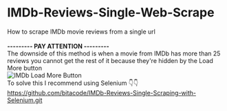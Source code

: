 # IMDb-Reviews-Single-Web-Scrape
How to scrape IMDb movie reviews from a single url
<br/>
<br/>
**--------- PAY ATTENTION ---------**
<br/>
The downside of this method is when a movie from IMDb has more than 25 reviews you cannot get the rest of it because they're hidden by the Load More button
<br/>
<img title="IMDb Load More Button" alt="IMDb Load More Button" src="https://github.com/bitacode/images/blob/main/load.png?raw=true">
<br/>
To solve this I recommend using Selenium 👇👇 
<br/>
https://github.com/bitacode/IMDb-Reviews-Single-Scraping-with-Selenium.git

